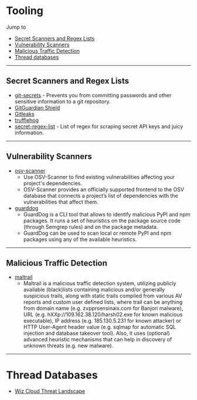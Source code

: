 # Tooling

Jump to
- [Secret Scanners and Regex Lists](#secret-scanners-and-regex-lists)
- [Vulnerability Scanners](#vulnerability-scanners)
- [Malicious Traffic Detection](#malicious-traffic-detection)
- [Thread databases](#thread-databases)


---
## Secret Scanners and Regex Lists

- [git-secrets](https://github.com/awslabs/git-secrets) - Prevents you from committing passwords and other sensitive information to a git repository.
- [GitGuardian Shield](https://github.com/GitGuardian/ggshield-action)
- [Gitleaks](https://github.com/gitleaks/gitleaks)
- [trufflehog](https://github.com/trufflesecurity/trufflehog)
- [secret-regex-list](https://github.com/h33tlit/secret-regex-list) - List of regex for scraping secret API keys and juicy information.


---
## Vulnerability Scanners

- [osv-scanner](https://github.com/google/osv-scanner)
    - Use OSV-Scanner to find existing vulnerabilities affecting your project's dependencies.
    - OSV-Scanner provides an officially supported frontend to the OSV database that connects a project’s list of dependencies with the vulnerabilities that affect them.
- [guarddog](https://github.com/DataDog/guarddog)
    - GuardDog is a CLI tool that allows to identify malicious PyPI and npm packages. It runs a set of heuristics on the package source code (through Semgrep rules) and on the package metadata.
    - GuardDog can be used to scan local or remote PyPI and npm packages using any of the available heuristics.


---
## Malicious Traffic Detection

- [maltrail](https://github.com/stamparm/maltrail)
    - Maltrail is a malicious traffic detection system, utilizing publicly available (black)lists containing malicious and/or generally suspicious trails, along with static trails compiled from various AV reports and custom user defined lists, where trail can be anything from domain name (e.g. zvpprsensinaix.com for Banjori malware), URL (e.g. hXXp://109.162.38.120/harsh02.exe for known malicious executable), IP address (e.g. 185.130.5.231 for known attacker) or HTTP User-Agent header value (e.g. sqlmap for automatic SQL injection and database takeover tool). Also, it uses (optional) advanced heuristic mechanisms that can help in discovery of unknown threats (e.g. new malware).


---
# Thread Databases

- [Wiz Cloud Threat Landscape](https://threats.wiz.io/)
